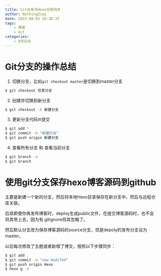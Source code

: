 ```yaml
---
title: Git仓库与Hexo仓库同步
author: Nothing2say
date: 2023-08-03 16:38:33
tags:
    - 博客
    - Git
categories: 
    - 8月日志
---
```

# Git分支的操作总结
1. 切换分支，比如`git checkout master`是切换到master分支
``` bash
$ git checkout 任意分支      
```
2. 创建并切换到新分支
``` bash
$ git checkout -b 新建分支      
```
3. 更新分支代码`并`提交
``` bash
$ git add *       
$ git commit -m "新建分支"      
$ git push origin 新建分支       
```
4. 查看所有分支 和 查看当前分支
``` bash
$ git branch -a 
$ git branch     
```
# 使用git分支保存hexo博客源码到github
主要是新建一个新的分支，然后将本地Hexo目录保存在新分支中，然后与远程仓库关联。

后续即便你再发布博客时，deploy生成public文件，在提交博客源码时，也不会将其带上去，因为有.gitignore将其忽略了。

然后默认分支改为保存博客源码的source分支，但是depoly的发布分支设为master。

以后每次修改了主题或者新增了博文，按照以下步骤同步：
``` bash
$ git add .
$ git commit -m "new modifed"
$ git push origin Hexo
$ hexo g -d
```